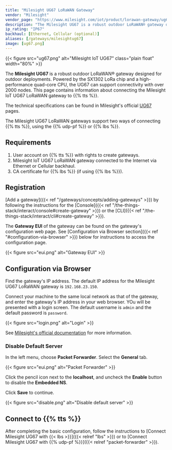 ```yaml
---
title: "Milesight UG67 LoRaWAN Gateway"
vendor: "Milesight"
vendor_page: "https://www.milesight.com/iot/product/lorawan-gateway/ug67"
description: "The Milesight UG67 is a robust outdoor LoRaWAN® gateway designed for outdoor deployments. Powered by the SX1302 LoRa chip and a high-performance quad-core CPU, the UG67 can support connectivity with over 2000 nodes."
ip_rating: "IP67"
backhaul: [Ethernet, Cellular (optional)]
aliases: [/gateways/milesightug67]
image: [ug67.png]
---
```


{{< figure src="ug67.png" alt="Milesight IoT UG67" class="plain float" width="80%" >}}

The **Milesight UG67** is a robust outdoor LoRaWAN® gateway designed for outdoor deployments. Powered by the SX1302 LoRa chip and a high-performance quad-core CPU, the UG67 can support connectivity with over 2000 nodes. This page contains information about connecting the Milesight IoT UG67 LoRaWAN gateway to {{% tts %}}.

<!--more-->

The technical specifications can be found in Milesight's official [UG67](https://www.milesight-iot.com/lorawan/gateway/ug67/) pages.

The Milesight UG67 LoRaWAN gateways support two ways of connecting {{% tts %}}, using the {{% udp-pf %}} or {{% lbs %}}.

## Requirements

1. User account on {{% tts %}} with rights to create gateways.
2. Milesight IoT UG67 LoRaWAN gateway connected to the Internet via Ethernet or Cellular backhaul.
3. CA certificate for {{% lbs %}} (if using {{% lbs %}}).

## Registration

[Add a gateway]({{< ref "/gateways/concepts/adding-gateways" >}}) by following the instructions for the [Console]({{< ref "/the-things-stack/interact/console#create-gateway" >}}) or the [CLI]({{< ref "/the-things-stack/interact/cli#create-gateway" >}}).

The **Gateway EUI** of the gateway can be found on the gateway's configuration web page. See [Configuration via Browser section]({{< ref "#configuration-via-browser" >}}) below for instructions to access the configuration page.

{{< figure src="eui.png" alt="Gateway EUI" >}}

## Configuration via Browser

Find the gateway's IP address. The default IP address for the Milesight UG67 LoRaWAN gateway is `192.168.23.150`.

Connect your machine to the same local network as that of the gateway, and enter the gateway's IP address in your web browser. YOu will be presented with a login screen. The default username is `admin` and the default password is `password`.

{{< figure src="login.png" alt="Login" >}}

See [Milesight's official documentation](https://www.milesight-iot.com/documents-download) for more information.

### Disable Default Server

In the left menu, choose **Packet Forwarder**. Select the **General** tab.

{{< figure src="eui.png" alt="Packet Forwarder" >}}

Click the pencil icon next to the **localhost**, and uncheck the **Enable** button to disable the **Embedded NS**.

Click **Save** to continue.

{{< figure src="disable.png" alt="Disable default server" >}}

## Connect to {{% tts %}}

After completing the basic configuration, follow the instructions to [Connect Milesight UG67 with {{< lbs >}}]({{< relref "lbs" >}}) or to [Connect Milesight UG67 with {{% udp-pf %}}]({{< relref "packet-forwarder" >}}).
